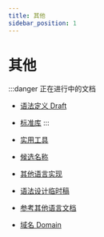 ```yaml
---
title: 其他
sidebar_position: 1
---
```


<head>
  <meta name="robots" content="noindex, nofollow" />
</head>

# 其他

:::danger 正在进行中的文档
- [语法定义 Draft](../reference/uncategorized-documents)
- [标准库](../reference/standard-library)
:::

- [实用工具](./helpful-tools.md)
- [候选名称](./candidate-names.md)
- [其他语言实现](./other-language-implements.md)
- [语法设计临时稿](../reference/uncategorized-documents/index.md)
- [参考其他语言文档](./reference-docs.md)
- [域名 Domain](./domain.md)
